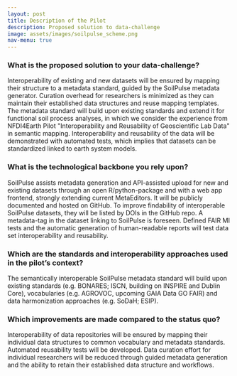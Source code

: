 ```yaml
---
layout: post
title: Description of the Pilot
description: Proposed solution to data-challenge
image: assets/images/soilpulse_scheme.png
nav-menu: true
---
```


### What is the proposed solution to your data-challenge?
Interoperability of existing and new datasets will be ensured by mapping their structure to a metadata standard, guided by the SoilPulse metadata generator. Curation overhead for researchers is minimized as they can maintain their established data structures and reuse mapping templates. The metadata standard will build upon existing standards and extend it for functional soil process analyses, in which we consider the experience from NFDI4Earth Pilot "Interoperability and Reusability of Geoscientific Lab Data" in semantic mapping. Interoperability and reusability of the data will be demonstrated with automated tests, which implies that datasets can be standardized linked to earth system models.

### What is the technological backbone you rely upon?
SoilPulse assists metadata generation and API-assisted upload for new and existing datasets through an open R/python-package and with a web app frontend, strongly extending current MetaEditors. It will be publicly documented and hosted on GitHub. To improve findability of interoperable SoilPulse datasets, they will be listed by DOIs in the GitHub repo. A metadata-tag in the dataset linking to SoilPulse is foreseen. Defined FAIR MI tests and the automatic generation of human-readable reports will test data set interoperability and reusability.

### Which are the standards and interoperability approaches used in the pilot’s context?
The semantically interoperable SoilPulse metadata standard will build upon existing standards (e.g. BONARES; ISCN, building on INSPIRE and Dublin Core), vocabularies (e.g. AGROVOC, upcoming GAIA Data GO FAIR) and data harmonization approaches (e.g. SoDaH; ESIP).

### Which improvements are made compared to the status quo?
Interoperability of data repositories will be ensured by mapping their individual data structures to common vocabulary and metadata standards. Automated reusability tests will be developed. Data curation effort for individual researchers will be reduced through guided metadata generation and the ability to retain their established data structure and workflows.